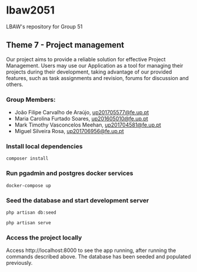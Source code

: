# lbaw2051

LBAW's repository for Group 51

## Theme 7 - Project management
Our project aims to provide a reliable solution for effective Project Management. Users may use our Application as a tool for managing their projects during their development, taking advantage of our provided features, such as task assignments and revision, forums for discussion and others.

### Group Members:
* João Filipe Carvalho de Araújo, up201705577@fe.up.pt
* Maria Carolina Furtado Soares, up201605010@fe.up.pt
* Mark Timothy Vasconcelos Meehan, up201704581@fe.up.pt
* Miguel Silveira Rosa, up201706956@fe.up.pt

### Install local dependencies
```
composer install
```

### Run pgadmin and postgres docker services
```
docker-compose up
```


### Seed the database and start development server

```
php artisan db:seed
```
```
php artisan serve
```

### Access the project locally
Access http://localhost:8000 to see the app running, after running the commands described above.
The database has been seeded and populated previously.

